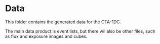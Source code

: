 # Data

This folder contains the generated data for the CTA-1DC.

The main data product is event lists, but there wil also be other files,
such as flux and exposure images and cubes.
